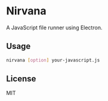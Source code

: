 # Nirvana

A JavaScript file runner using Electron.

## Usage

```sh
nirvana [option] your-javascript.js
```

## License
MIT
